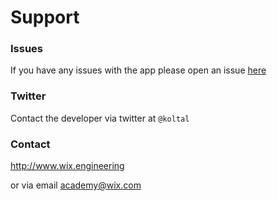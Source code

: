 # Support

### Issues

If you have any issues with the app please open an issue [here](https://github.com/wix/react-native-bottomsheet-native/issues)

### Twitter

Contact the developer via twitter at `@koltal`

### Contact

http://www.wix.engineering

or via email academy@wix.com
